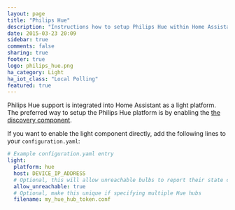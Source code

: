 ```yaml
---
layout: page
title: "Philips Hue"
description: "Instructions how to setup Philips Hue within Home Assistant."
date: 2015-03-23 20:09
sidebar: true
comments: false
sharing: true
footer: true
logo: philips_hue.png
ha_category: Light
ha_iot_class: "Local Polling"
featured: true
---
```


Philips Hue support is integrated into Home Assistant as a light platform. The preferred way to setup the Philips Hue platform is by enabling the [the discovery component](/components/discovery/).

If you want to enable the light component directly, add the following lines to your `configuration.yaml`:

```yaml
# Example configuration.yaml entry
light:
  platform: hue
  host: DEVICE_IP_ADDRESS
  # Optional, this will allow unreachable bulbs to report their state correctly
  allow_unreachable: true
  # Optional, make this unique if specifying multiple Hue hubs
  filename: my_hue_hub_token.conf
```
